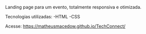 Landing page para um evento, totalmente responsiva e otimizada.

Tecnologias utilizadas:
-HTML
-CSS

Acesse: https://matheusmacedow.github.io/TechConnect/
